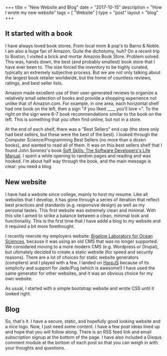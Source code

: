 +++
title = "New Website and Blog"
date = "2017-10-15"
description = "How I wrote my new website"
tags = [ "Website" ]
type = "post"
layout = "blog"
+++

## It started with a book

I have always loved book stores. From local mom & pop's to Barns & Noble. I am also a huge fan of Amazon. Quite the dichotomy, huh? On a recent trip to Boston, I visited a brick and mortar Amazon Book Store. Problem solved. This was, hands down, the best (and probably smallest) book store that I have ever been to. The size forced the inventory to be highly curated, typically an extremely subjective process. But we are not only talking about the largest book retailer worldwide, but the home of countless reviews, ratings, and best seller lists.
<!-- more -->
Amazon made excellent use of their user-generated reviews to organize a relatively small selection of books and provide a shopping experience not unlike that of Amazon.com. For example, in one area, each horizontal shelf had one book on the left, then a sign "if you liked ____ you'll love >". To the right on the sign were 6-7 book recommendations similar to the book on the left. This is something that you often find online, but not in a store.

At the end of each shelf, there was a "Best Sellers" end cap (the store only had best sellers, but these were the best of the best). I looked through the Computer Science/Programming Best Sellers (no more than a dozen books), and wanted to read all of them. It was on this best sellers shelf that I found John Sonmez's book [Soft Skills: The Software Developers's Life Manual](https://www.amazon.com/Soft-Skills-software-developers-manual/dp/1617292397/ref=tmm_pap_swatch_0?_encoding=UTF8&qid=&sr=). I spent a while opening to random pages and reading and was hooked. I'm about half way through the book, and the main message is clear: you need a blog.

## New website

I have had a website since college, mainly to host my resume. Like all websites that I develop, it has gone through a series of iteration that reflect best practices and standards (e.g. responsive design) as well as my personal tastes. This first website was extremely clean and minimal. With this site I aimed to strike a balance between a clean, minimal look and functionality. This is the first time that I have addd a blog to my website and it required a bit more forethought.

I recently rewrote my employers website: [Bigelow Laboratory for Ocean Sciences](https://www.bigelow.org), because it was using an old CMS that was no longer supported. We considered moving to a more modern CMS (e.g. Wordpress or Drupal), but ultimately decided to create a static website (for speed and security reasons). There are a lot of choices for static website generators (compilers) and I played with a few. I landed on [HarpJS](harpjs.org) because of its simplicity and support for Jade/Pug (which is awesome!) I have used the same generator for other websites, and it was an obvious choice for my own website. 

As usual, I started with a simple bootstrap website and wrote CSS until it looked right. 

## Blog

So, that's it. I have a secure, static, and hopefully good looking website and a nice logo. Now, I just need some content. I have a few post ideas lined up and hope that you will follow along. There is an RSS feed link and email subscription signup at the bottom of the page. I have also included a Disqus comment module at the bottom of each post so that you can weigh in with your thoughts and questions. 